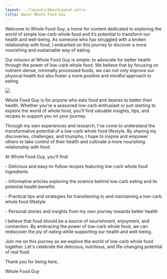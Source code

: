 ```yaml
---
layout: ../layouts/AboutLayout.astro
title: About Whole Food Guy
---
```

Welcome to Whole Food Guy, a home for content dedicated to exploring the world of simple low-carb whole food and it’s potential to transform our health and well-being. As someone who has struggled with a broken relationship with food, I embarked on this journey to discover a more nourishing and sustainable way of eating.

Our mission at Whole Food Guy is simple: to advocate for better health through the power of low-carb whole food. We believe that by focusing on nutrient-dense, minimally processed foods, we can not only improve our physical health but also foster a more positive and mindful approach to eating.

![](/assets/com-wholefoodguy-about-3.svg)

Whole Food Guy is for anyone who eats food and desires to better their health. Whether you're a seasoned low-carb enthusiast or just starting to explore the world of whole food, you'll find valuable insights, tips, and recipes to support you on your journey.

Through my own experiences and research, I've come to understand the transformative potential of a low-carb whole food lifestyle. By sharing my discoveries, challenges, and triumphs, I hope to inspire and empower others to take control of their health and cultivate a more nourishing relationship with food.

At Whole Food Guy, you'll find:

\- Delicious and easy-to-follow recipes featuring low-carb whole food ingredients

\- Informative articles exploring the science behind low-carb eating and its potential health benefits

\- Practical tips and strategies for transitioning to and maintaining a low-carb whole food lifestyle

\- Personal stories and insights from my own journey towards better health

I believe that food should be a source of nourishment, enjoyment, and connection. By embracing the power of low-carb whole food, we can rediscover the joy of eating while supporting our health and well-being.

Join me on this journey as we explore the world of low-carb whole food together. Let's celebrate the delicious, nutritious, and life-changing potential of real food.

Thank you for being here,

Whole Food Guy
